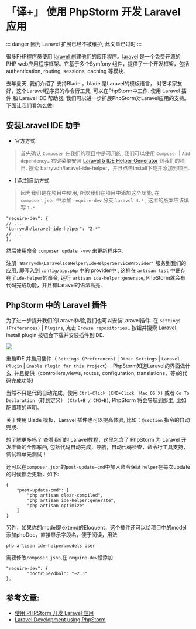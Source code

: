 
# 「译+」 使用 PhpStorm 开发 Laravel 应用

::: danger
因为 Laravel 扩展已经不被维护, 此文章已过时
:::

很多PHP程序员使用 [laravel](http://laravel.com) 创建他们的应用程序。[laravel](http://laravel.com) 是一个免费开源的PHP web应用程序框架。它基于多个Symfony
组件，提供了一个开发框架，包括authentication, routing, sessions, caching 等模块.

去年夏天, 我们介绍了 支持Blade 。blade 是Laravel的模板语言， 对艺术家友好，这个Laravel程序员的命令行工具, 可以在PhpStorm中工作. 使用 Laravel 插件 和 Laravel IDE
帮助器, 我们可以进一步扩展PhpStorm对Laravel应用的支持。下面让我们看怎么做!

## 安装Laravel IDE 助手

- 官方方式

> 首先确认 `Composer` 在我们的项目中是可用的, 我们可以使用 `Composer` | `Add dependency…`
> 右键菜单安装 [Laravel 5 IDE Helper Generator](https://github.com/barryvdh/laravel-ide-helper) 到我们的项目. 搜索
> barryvdh/laravel-ide-helper，并且点击Install下载并添加到项目.

- [译注]自助方式

> 因为我们是在项目中使用, 所以我们在项目中添加这个功能, 在 `composer.json` 中添加 `require-dev` 分支
> `laravel 4.*` , 这里的版本应该填写 `1.*`

```
"require-dev": {        
// ...        
"barryvdh/laravel-ide-helper": "2.*"        
// ...
},
```

然后使用命令 `composer update -vvv` 来更新程序包

注册 `'Barryvdh\LaravelIdeHelper\IdeHelperServiceProvider'` 服务到我们的应用, 即写入到 `config/app.php` 中的 provider中 , 这样在 `artisan list`
中便存在了`ide-helper`的命令, 运行 `artisan ide-helper:generate`, PhpStorm就会有代码完成功能，并且有Laravel的语法高亮.

## PhpStorm 中的 Laravel 插件

为了进一步提升我们的Laravel体验,我们也可以安装Laravel插件. 在 `Settings (Preferences)` | `Plugins`, 点击 `Browse repositories…` 按钮并搜索 Laravel. Install
plugin 按钮会下载并安装插件到IDE.

![](https://file.wulicode.com/yuque/202208/04/14/5053DNXU3InB.jpg?x-oss-process=image/resize,h_244)

重启IDE 并启用插件（ `Settings (Preferences)` | `Other Settings` | `Laravel Plugin` | `Enable Plugin for this Project`）. PhpStorm知道Laravel的界面做什么,
并且提供（controllers,views, routes, configuration, translations、等)的代码完成功能!

当然不只是代码自动完成，使用 `Ctrl+Click (CMD+Click  Mac OS X)` 或者 `Go To Declaration`（转到定义） `(Ctrl+B / CMD+B)`, PhpStorm 将会导航到那里, 比如配置项的声明。

关于使用 Blade 模板，Laravel 插件也可以提高体验, 比如：`@section` 指令的自动完成.

想了解更多吗？ 查看我们的 Laravel教程，这里包含了 PhpStorm 为 Laravel 开发准备的全部东西, 包括代码自动完成，导航，自动代码检查，命令行工具支持，调试和单元测试！

还可以在`composer.json`的`post-update-cmd`中加入命令保证 `helper`在每次update的时候都会更新，如下:

```
{
    "post-update-cmd": [
        "php artisan clear-compiled",
        "php artisan ide-helper:generate",
        "php artisan optimize"
    ]
}
```

另外，如果你的model是extend的Eloquent，这个插件还可以给项目中的model添加phpDoc，直接显示字段名，便于阅读，用法

```
php artisan ide-helper:models User
```

需要修改`composer.json`,在 `require-dev`段添加

```
"require-dev": {   
        "doctrine/dbal": "~2.3"
},
```

## 参考文章:

- [使用 PHPStorm 开发 Laravel 应用](http://www.oschina.net/translate/laravel-development-using-phpstorm)
- [Laravel Development using PhpStorm](http://blog.jetbrains.com/phpstorm/2015/01/laravel-development-using-phpstorm/)

